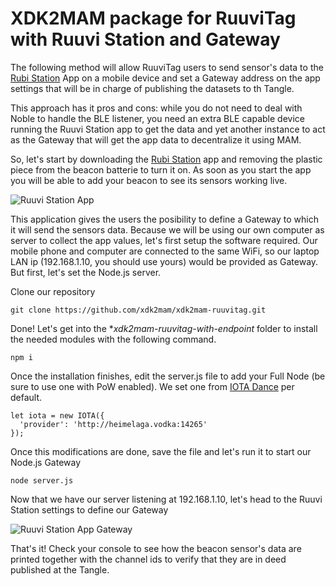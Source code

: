 # XDK2MAM package for RuuviTag with Ruuvi Station and Gateway

The following method will allow RuuviTag users to send sensor's data to the [Rubi Station](https://play.google.com/store/apps/details?id=com.ruuvi.station&hl=en) App on a mobile device and set a Gateway address on the app settings that will be in charge of publishing the datasets to th Tangle.

This approach has it pros and cons: while you do not need to deal with Noble to handle the BLE listener, you need an extra BLE capable device running the Ruuvi Station app to get the data and yet another instance to act as the Gateway that will get the app data to decentralize it using MAM.

So, let's start by downloading the [Rubi Station](https://play.google.com/store/apps/details?id=com.ruuvi.station&hl=en) app and removing the plastic piece from the beacon batterie to turn it on.
As soon as you start the app you will be able to add your beacon to see its sensors working live.

![Ruuvi Station App](https://xdk2mam.io/assets/images/ruuvitag_1.png)

This application gives the users the posibility to define a Gateway to which it will send the sensors data. Because we will be using our own computer as server to collect the app values, let's first setup the software required. 
Our mobile phone and computer are connected to the same WiFi, so our laptop LAN ip (192.168.1.10, you should use yours) would be provided as Gateway. But first, let's set the Node.js server.

Clone our repository

```
git clone https://github.com/xdk2mam/xdk2mam-ruuvitag.git
```

Done! Let's get into the **xdk2mam-ruuvitag-with-endpoint* folder to install the needed modules with the following command. 

```
npm i
```

Once the installation finishes, edit the server.js file to add your Full Node (be sure to use one with PoW enabled). We set one from [IOTA Dance](https://iota.dance) per default.

```
let iota = new IOTA({
  'provider': 'http://heimelaga.vodka:14265'
});
```
Once this modifications are done, save the file and let's run it to start our Node.js Gateway

```
node server.js
```
Now that we have our server listening at 192.168.1.10, let's head to the Ruuvi Station settings to define our Gateway 

![Ruuvi Station App Gateway](https://xdk2mam.io/assets/images/ruuvitag_2.png)

That's it! Check your console to see how the beacon sensor's data are printed together with the channel ids to verify that they are in deed published at the Tangle.




